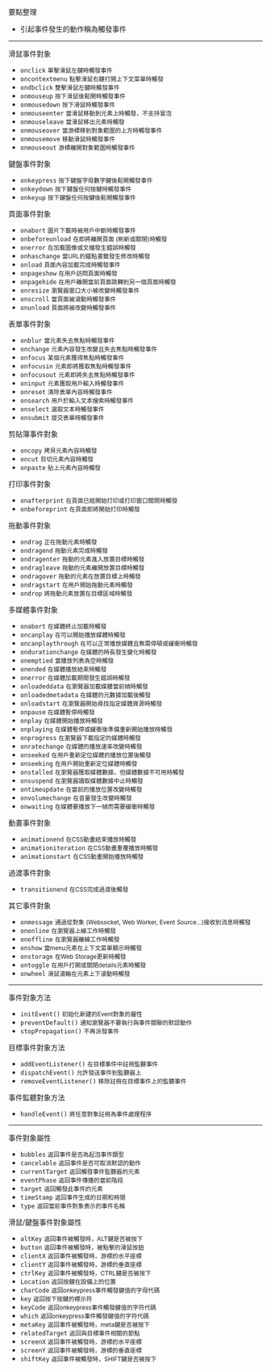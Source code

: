 要點整理
- 引起事件發生的動作稱為觸發事件

---

滑鼠事件對象
- `onclick` <small>單擊滑鼠左鍵時觸發事件</small>
- `oncontextmenu` <small>點擊滑鼠右鍵打開上下文菜單時觸發</small>
- `ondbclick` <small>雙擊滑鼠左鍵時觸發事件</small>
- `onmouseup` <small>按下滑鼠後鬆開時觸發事件</small>
- `onmousedown` <small>按下滑鼠時觸發事件</small>
- `onmouseenter` <small>當滑鼠移動到元素上時觸發，不支持冒泡</small>
- `onmouseleave` <small>當滑鼠移出元素時觸發</small>
- `onmouseover` <small>當游標移到對象範圍的上方時觸發事件</small>
- `onmousemove` <small>移動滑鼠時觸發事件</small>
- `onmouseout` <small>游標離開對象範圍時觸發事件</small>

鍵盤事件對象
- `onkeypress` <small>按下鍵盤字母數字鍵後鬆開觸發事件</small>
- `onkeydown` <small>按下鍵盤任何按鍵時觸發事件</small>
- `onkeyup` <small>按下鍵盤任何按鍵後鬆開觸發事件</small>

頁面事件對象
- `onabort` <small>圖片下載時被用戶中斷時觸發事件</small>
- `onbeforeunload` <small>在即將離開頁面 (刷新或關閉)時觸發</small>
- `onerror` <small>在加載圖像或文檔發生錯誤時觸發</small>
- `onhaschange` <small>當URL的錨點書籤發生修改時觸發</small>
- `onload` <small>頁面內容加載完成時觸發事件</small>
- `onpageshow` <small>在用戶訪問頁面時觸發</small>
- `onpagehide` <small>在用戶離開當前頁面跳轉到另一個頁面時觸發</small>
- `onresize` <small>瀏覽器窗口大小被改變時觸發事件</small>
- `onscroll` <small>當頁面被滾動時觸發事件</small>
- `onunload` <small>頁面將被改變時觸發事件</small>

表單事件對象
- `onblur` <small>當元素失去焦點時觸發事件</small>
- `onchange` <small>元素內容發生改變且失去焦點時觸發事件</small>
- `onfocus` <small>某個元素獲得焦點時觸發事件</small>
- `onfocusin` <small>元素即將獲取焦點時觸發事件</small>
- `onfocusout` <small>元素即將失去焦點時觸發事件</small>
- `oninput` <small>元素獲取用戶輸入時觸發事件</small>
- `onreset` <small>清除表單內容時觸發事件</small>
- `onsearch` <small>用戶於輸入文本搜索時觸發事件</small>
- `onselect` <small>選取文本時觸發事件</small>
- `onsubmit` <small>提交表單時觸發事件</small>

剪貼簿事件對象
- `oncopy` <small>拷貝元素內容時觸發</small>
- `oncut` <small>剪切元素內容時觸發</small>
- `onpaste` <small>貼上元素內容時觸發</small>

打印事件對象
- `onafterprint` <small>在頁面已經開始打印或打印窗口關閉時觸發</small>
- `onbeforeprint` <small>在頁面即將開始打印時觸發</small>

拖動事件對象
- `ondrag` <small>正在拖動元素時觸發</small>
- `ondragend` <small>拖動元素完成時觸發</small>
- `ondragenter` <small>拖動的元素進入放置目標時觸發</small>
- `ondragleave` <small>拖動的元素離開放置目標時觸發</small>
- `ondragover` <small>拖動的元素在放置目標上時觸發</small>
- `ondragstart` <small>在用戶開始拖動元素時觸發</small>
- `ondrop` <small>將拖動元素放置在目標區域時觸發</small>

多媒體事件對象
- `onabort` <small>在媒體終止加載時觸發</small>
- `oncanplay` <small>在可以開始播放媒體時觸發</small>
- `oncanplaythrough` <small>在可以正常播放媒體且無需停頓或緩衝時觸發</small>
- `ondurationchange` <small>在媒體的時長發生變化時觸發</small>
- `onemptied` <small>當播放列表為空時觸發</small>
- `onended` <small>在媒體播放結束時觸發</small>
- `onerror` <small>在媒體加載期間發生錯誤時觸發</small>
- `onloadeddata` <small>在瀏覽器加載媒體當前幀時觸發</small>
- `onloadedmetadata` <small>在媒體的元數據加載後觸發</small>
- `onloadstart` <small>在瀏覽器開始尋找指定媒體資源時觸發</small>
- `onpause` <small>在媒體暫停時觸發</small>
- `onplay` <small>在媒體開始播放時觸發</small>
- `onplaying` <small>在媒體暫停或緩衝後準備重新開始播放時觸發</small>
- `onprogress` <small>在瀏覽器下載指定的媒體時觸發</small>
- `onratechange` <small>在媒體的播放速率改變時觸發</small>
- `onseeked` <small>在用戶重新定位媒體的播放位置後觸發</small>
- `onseeking` <small>在用戶開始重新定位媒體時觸發</small>
- `onstalled` <small>在瀏覽器獲取媒體數據，但媒體數據不可用時觸發</small>
- `onsuspend` <small>在瀏覽器讀取媒體數據中止時觸發</small>
- `ontimeupdate` <small>在當前的播放位置改變時觸發</small>
- `onvolumechange` <small>在音量發生改變時觸發</small>
- `onwaiting` <small>在媒體要播放下一幀而需要緩衝時觸發</small>

動畫事件對象
- `animationend` <small>在CSS動畫結束播放時觸發</small>
- `animationiteration` <small>在CSS動畫重覆播放時觸發</small>
- `animationstart` <small>在CSS動畫開始播放時觸發</small>

過渡事件對象
- `transitionend` <small>在CSS完成過渡後觸發</small>

其它事件對象
- `onmessage` <small>通過從對象 (Websocket, Web Worker, Event Source…)接收到消息時觸發</small>
- `ononline` <small>在瀏覽器上線工作時觸發</small>
- `onoffline` <small>在瀏覽器離線工作時觸發</small>
- `onshow` <small>當menu元素在上下文菜單顯示時觸發</small>
- `onstorage` <small>在Web Storage更新時觸發</small>
- `ontoggle` <small>在用戶打開或關閉details元素時觸發</small>
- `onwheel` <small>滑鼠滾輪在元素上下滾動時觸發</small>

---

事件對象方法
- `initEvent()` <small>初始化新建的Event對象的屬性</small>
- `preventDefault()` <small>通知瀏覽器不要執行與事件關聯的默認動作</small>
- `stopPropagation()` <small>不再派發事件</small>

目標事件對象方法
- `addEventListener()` <small>在目標事件中註冊監聽事件</small>
- `dispatchEvent()` <small>允許發送事件到監聽器上</small>
- `removeEventListener()` <small>移除註冊在目標事件上的監聽事件</small>

事件監聽對象方法
- `handleEvent()` <small>將任意對象註冊為事件處理程序</small>

---

事件對象屬性
- `bubbles` <small>返回事件是否為起泡事件類型</small>
- `cancelable` <small>返回事件是否可取消默認的動作</small>
- `currentTarget` <small>返回觸發事件監聽器的元素</small>
- `eventPhase` <small>返回事件傳播的當前階段</small>
- `target` <small>返回觸發此事件的元素</small>
- `timeStamp` <small>返回事件生成的日期和時間</small>
- `type` <small>返回當前事件對象表示的事件名稱</small>

滑鼠/鍵盤事件對象屬性
- `altKey` <small>返回事件被觸發時，ALT鍵是否被按下</small>
- `button` <small>返回事件被觸發時，被點擊的滑鼠按鈕</small>
- `clientX` <small>返回事件被觸發時，游標的水平座標</small>
- `clientY` <small>返回事件被觸發時，游標的垂直座標</small>
- `ctrlKey` <small>返回事件被觸發時，CTRL鍵是否被按下</small>
- `Location` <small>返回按鍵在設備上的位置</small>
- `charCode` <small>返回onkeypress事件觸發鍵值的字母代碼</small>
- `key` <small>返回按下按鍵的標示符</small>
- `keyCode` <small>返回onkeypress事件觸發鍵值的字符代碼</small>
- `which` <small>返回onkeypress事件觸發鍵值的字符代碼</small>
- `metaKey` <small>返回事件被觸發時，meta鍵是否被按下</small>
- `relatedTarget` <small>返回與目標事件相關的節點</small>
- `screenX` <small>返回事件被觸發時，游標的水平座標</small>
- `screenY` <small>返回事件被觸發時，游標的垂直座標</small>
- `shiftKey` <small>返回事件被觸發時，SHIFT鍵是否被按下</small>
